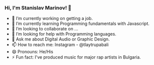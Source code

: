 ### Hi, I'm Stanislav Marinov! 👋

- 🔭 I’m currently working on getting a job.
- 🌱 I’m currently learning Programming fundamentals with Javascript.
- 👯 I’m looking to collaborate on ...
- 🤔 I’m looking for help with Programming languages.
- 💬 Ask me about Digital Audio or Graphic Design.
- 📫 How to reach me: Instagram - @tlaytrupabali
- 😄 Pronouns: He/His
- ⚡ Fun fact: I've produced music for major rap artists in Bulgaria.
